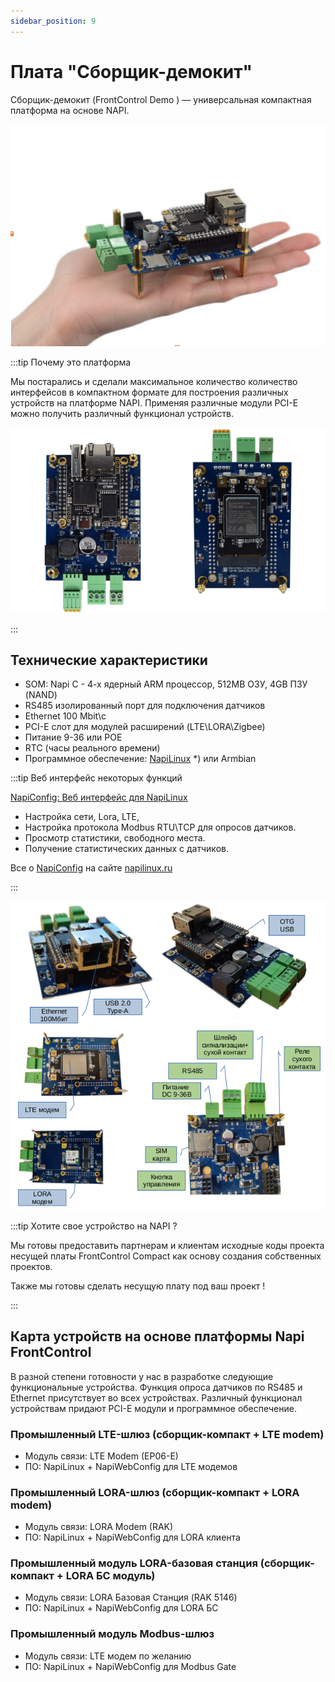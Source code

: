 ```yaml
---
sidebar_position: 9
---
```


# Плата "Сборщик-демокит"

Сборщик-демокит (FrontControl Demo ) — универсальная компактная платформа на основе NAPI.

![Napi front view](../img-ng/hand1.png)

:::tip Почему это платформа

Мы постарались и сделали максимальное количество количество интерфейсов в компактном формате для построения различных устройств на платформе NAPI. Применяя различные модули PCI-E можно получить различный функционал устройств.

![Napi front view](../img-ng/all-3.png)

:::

<!-- ![Napi front view](../../img-ng/1head.jpeg) -->

## Технические характеристики

- SOM: Napi С - 4-х ядерный ARM процессор, 512MB ОЗУ, 4GB ПЗУ (NAND)
- RS485 изолированный порт для подключения датчиков
- Ethernet 100 Mbit\с
- PCI-E слот для модулей расширений (LTE\LORA\Zigbee)
- Питание 9-36 или POE
- RTC (часы реального времени)
- Программное обеспечение: [NapiLinux](http://napilinux.ru) *) или Armbian
  
:::tip Веб интерфейс некоторых функций

[NapiConfig: Веб интерфейс для NapiLinux](https://napilinux.ru/napiConfig)

- Настройка сети, Lora, LTE, 
- Настройка протокола Modbus RTU\TCP для опросов датчиков.
- Просмотр статистики, свободного места.
- Получение статистических данных с датчиков.

Все о [NapiConfig](https://napilinux.ru/napiConfig) на сайте [napilinux.ru](https://napilinux.ru/)

:::
  
![Napi front view](../img-ng/all-2.png)


:::tip Хотите свое устройство на NAPI ?

Мы готовы предоставить партнерам и клиентам исходные коды проекта несущей платы FrontControl Compact как основу создания собственных проектов.

Также мы готовы сделать несущую плату под ваш проект !

:::

## Карта устройств на основе платформы Napi FrontControl

В разной степени готовности у нас в разработке следующие функциональные устройства. Функция опроса датчиков по RS485 и Ethernet присутствует во всех устройствах. Различный функционал устройствам придают PCI-E модули и программное обеспечение.

### Промышленный LTE-шлюз (сборщик-компакт + LTE modem)

- Модуль связи: LTE Modem (EP06-E)
- ПО: NapiLinux + NapiWebConfig для LTE модемов

### Промышленный LORA-шлюз (сборщик-компакт + LORA modem)

- Модуль связи: LORA Modem (RAK)
- ПО: NapiLinux + NapiWebConfig для LORA клиента

### Промышленный модуль LORA-базовая станция (сборщик-компакт + LORA БС модуль)

- Модуль связи: LORA Базовая Станция (RAK 5146)
- ПО: NapiLinux + NapiWebConfig для LORA БС

### Промышленный модуль Modbus-шлюз

- Модуль связи: LTE модем по желанию
- ПО: NapiLinux + NapiWebConfig для Modbus Gate

